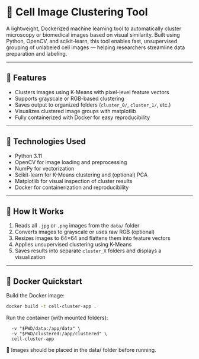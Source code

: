 # 🧠 Cell Image Clustering Tool

A lightweight, Dockerized machine learning tool to automatically cluster microscopy or biomedical images based on visual similarity. Built using Python, OpenCV, and scikit-learn, this tool enables fast, unsupervised grouping of unlabeled cell images — helping researchers streamline data preparation and labeling.

---

## 🚀 Features

- Clusters images using K-Means with pixel-level feature vectors
- Supports grayscale or RGB-based clustering
- Saves output to organized folders (`cluster_0/`, `cluster_1/`, etc.)
- Visualizes clustered image groups with matplotlib
- Fully containerized with Docker for easy reproducibility

---

## 🧰 Technologies Used

- Python 3.11
- OpenCV for image loading and preprocessing
- NumPy for vectorization
- Scikit-learn for K-Means clustering and (optional) PCA
- Matplotlib for visual inspection of cluster results
- Docker for containerization and reproducibility

---

## 🧪 How It Works

1. Reads all `.jpg` or `.png` images from the `data/` folder
2. Converts images to grayscale or uses raw RGB (optional)
3. Resizes images to 64×64 and flattens them into feature vectors
4. Applies unsupervised clustering using K-Means
5. Saves results into separate `cluster_X` folders and displays a visualization

---

## 🐳 Docker Quickstart

Build the Docker image:
```bash
docker build -t cell-cluster-app .
```

Run the container (with mounted folders):
```docker run -it \
  -v "$PWD/data:/app/data" \
  -v "$PWD/clustered:/app/clustered" \
  cell-cluster-app
```
📂 Images should be placed in the data/ folder before running.
